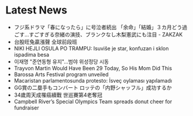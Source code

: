 # Latest News
-  フジ系ドラマ「春になったら」に号泣者続出 「余命」「結婚」３カ月どう過ごす…すごすぎる奈緒の演技、ブランクなし木梨憲武にも注目 - ZAKZAK
-  台股旺兔贏漲聲 全球前段班
-  NIKI HEJLI OSULA PO TRAMPU: Isuviše je star, konfuzan i sklon ispadima besa
-  이재명 "준연동형 유지"…범야 위성정당 시동
-  Trayvon Martin Would Have Been 29 Today, So His Mom Did This
-  Barossa Arts Festival program unveiled
-  Macaristan parlamentosunda protesto: İsveç oylaması yapılamadı
-  GG賞の二塁手もコンバート ロッテの「内野シャッフル」成功するか
-  34歲周天成罹癌續戰 世巡賽第4老奪冠
-  Campbell River’s Special Olympics Team spreads donut cheer for fundraiser
